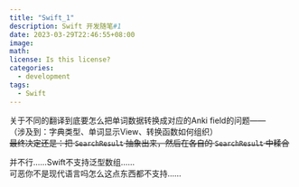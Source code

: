 ```yaml
---
title: "Swift_1"
description: Swift 开发随笔#1
date: 2023-03-29T22:46:55+08:00
image: 
math: 
license: Is this license?
categories: 
  - development
tags: 
  - Swift
---
```


关于不同的翻译到底要怎么把单词数据转换成对应的Anki field的问题——  
（涉及到：字典类型、单词显示View、转换函数如何组织）  
~~最终决定还是：把 `SearchResult` 抽象出来，然后在各自的 `SearchResult` 中糅合~~

并不行……Swift不支持泛型数组……  
可恶你不是现代语言吗怎么这点东西都不支持……  